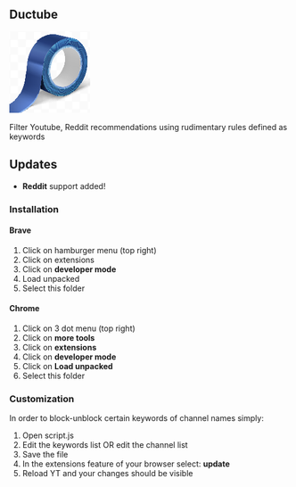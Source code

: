 ## Ductube

![alt text](static/img/duct_tape_icon.png "Duct tape Icon")

Filter Youtube, Reddit recommendations using rudimentary rules defined as keywords

## Updates

* **Reddit** support added!

### Installation

#### Brave
1. Click on hamburger menu (top right)
2. Click on extensions
3. Click on **developer mode**
3. Load unpacked
4. Select this folder

#### Chrome

1. Click on 3 dot menu (top right)
2. Click on **more tools**
3. Click on **extensions**
4. Click on **developer mode**
5. Click on **Load unpacked**
6. Select this folder

### Customization

In order to block-unblock certain keywords of channel names simply:
1. Open script.js
2. Edit the keywords list OR edit the channel list
3. Save the file
4. In the extensions feature of your browser select: **update**
5. Reload YT and your changes should be visible
